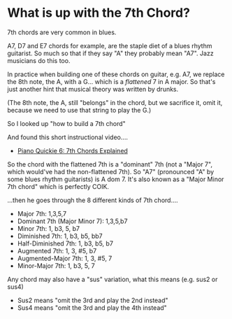 # What is up with the 7th Chord?

7th chords are very common in blues.

A7, D7 and E7 chords for example, are the staple diet of a blues rhythm guitarist. So much so that if they say "A" they probably mean "A7". Jazz musicians do this too. 

In practice when building one of these chords on guitar, e.g. A7, we replace the 8th note, the A, with a G... which is a *flattened* 7 in A major. So that's just another hint that musical theory was written by drunks. 

(The 8th note, the A, still "belongs" in the chord, but we sacrifice it, omit it, because we need to use that string to play the G.)

So I looked up "how to build a 7th chord"

And found this short instructional video....

* [Piano Quickie 6: 7th Chords Explained](https://www.youtube.com/watch?v=g9SolFRzPyc)

So the chord with the flattened 7th is a "dominant" 7th (not a "Major 7", which would've had the non-flattened 7th). So "A7" (pronounced "A" by some blues rhythm guitarists) is A dom 7. It's also known as a "Major Minor 7th chord" which is perfectly COIK.

...then he goes through the 8 different kinds of 7th chord....

* Major 7th: 1,3,5,7
* Dominant 7th (Major Minor 7): 1,3,5,b7
* Minor 7th: 1, b3, 5, b7
* Diminished 7th: 1, b3, b5, bb7
* Half-Diminished 7th: 1, b3, b5, b7
* Augmented 7th:  1, 3, #5, b7
* Augmented-Major 7th: 1, 3, #5, 7
* Minor-Major 7th: 1, b3, 5, 7

Any chord may also have a "sus" variation, what this means (e.g. sus2 or sus4)

* Sus2 means "omit the 3rd and play the 2nd instead"
* Sus4 means "omit the 3rd and play the 4th instead"

